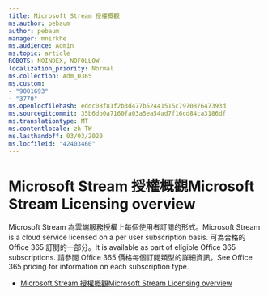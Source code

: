 ```yaml
---
title: Microsoft Stream 授權概觀
ms.author: pebaum
author: pebaum
manager: mnirkhe
ms.audience: Admin
ms.topic: article
ROBOTS: NOINDEX, NOFOLLOW
localization_priority: Normal
ms.collection: Adm_O365
ms.custom:
- "9001693"
- "3770"
ms.openlocfilehash: eddc08f81f2b3d477b52441515c797087647393d
ms.sourcegitcommit: 35b6db0a7160fa03a5ea54ad7f16cd84ca3186df
ms.translationtype: MT
ms.contentlocale: zh-TW
ms.lasthandoff: 03/03/2020
ms.locfileid: "42403460"
---
```

# <a name="microsoft-stream-licensing-overview"></a><span data-ttu-id="d6c58-102">Microsoft Stream 授權概觀</span><span class="sxs-lookup"><span data-stu-id="d6c58-102">Microsoft Stream Licensing overview</span></span>

<span data-ttu-id="d6c58-103">Microsoft Stream 為雲端服務授權上每個使用者訂閱的形式。</span><span class="sxs-lookup"><span data-stu-id="d6c58-103">Microsoft Stream is a cloud service licensed on a per user subscription basis.</span></span> <span data-ttu-id="d6c58-104">可為合格的 Office 365 訂閱的一部分。</span><span class="sxs-lookup"><span data-stu-id="d6c58-104">It is available as part of eligible Office 365 subscriptions.</span></span> <span data-ttu-id="d6c58-105">請參閱 Office 365 價格每個訂閱類型的詳細資訊。</span><span class="sxs-lookup"><span data-stu-id="d6c58-105">See Office 365 pricing for information on each subscription type.</span></span>

- [<span data-ttu-id="d6c58-106">Microsoft Stream 授權概觀</span><span class="sxs-lookup"><span data-stu-id="d6c58-106">Microsoft Stream Licensing overview</span></span>](https://docs.microsoft.com/en-us/stream/license-overview)